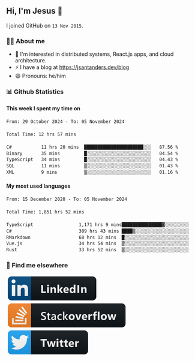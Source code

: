 ## Hi, I'm Jesus 👋

I joined GitHub on `13 Nov 2015`.

<!-- Talking about you -->

### 👨‍💻 About me

- 👦 I'm interested in distributed systems, React.js apps, and cloud architecture.
- ⚡️ I have a blog at <https://jsantanders.dev/blog>
- 😄 Pronouns: he/him

### 📊 Github Statistics

#### This week I spent my time on

<!--START_SECTION:weekly-->

```txt
From: 29 October 2024 - To: 05 November 2024

Total Time: 12 hrs 57 mins

C#           11 hrs 20 mins  ██████████████████████░░░   87.56 %
Binary       35 mins         █░░░░░░░░░░░░░░░░░░░░░░░░   04.54 %
TypeScript   34 mins         █░░░░░░░░░░░░░░░░░░░░░░░░   04.43 %
SQL          11 mins         ▒░░░░░░░░░░░░░░░░░░░░░░░░   01.43 %
XML          9 mins          ▒░░░░░░░░░░░░░░░░░░░░░░░░   01.16 %
```

<!--END_SECTION:weekly-->

#### My most used languages

<!--START_SECTION:alltime-->

```txt
From: 15 December 2020 - To: 05 November 2024

Total Time: 1,851 hrs 52 mins

TypeScript                 1,171 hrs 9 mins███████████████▓░░░░░░░░░   63.24 %
C#                         309 hrs 43 mins ████▒░░░░░░░░░░░░░░░░░░░░   16.73 %
RMarkdown                  68 hrs 12 mins  █░░░░░░░░░░░░░░░░░░░░░░░░   03.68 %
Vue.js                     34 hrs 54 mins  ▒░░░░░░░░░░░░░░░░░░░░░░░░   01.89 %
Rust                       33 hrs 52 mins  ▒░░░░░░░░░░░░░░░░░░░░░░░░   01.83 %
```

<!--END_SECTION:alltime-->

### 📢 Find me elsewhere

<p>
  <a target="_blank" href="https://linkedin.com/in/jsantanders">
    <img src="https://github.com/jsantanders/jsantanders/blob/master/img/linkedin.svg" alt="LinkedIn" style="vertical-align:top; margin:4px">
  </a>
  
  <a target="_blank" href="https://stackoverflow.com/users/7318331/jesus-santander">
    <img src="https://github.com/jsantanders/jsantanders/blob/master/img/stackoverflow.svg" alt="StackOverflow" style="vertical-align:top; margin:4px">
  </a>
  
  <a target="_blank" href="http://twitter.com/jsantanders">
    <img src="https://github.com/jsantanders/jsantanders/blob/master/img/twitter.svg" alt="Twitter" style="vertical-align:top; margin:4px">
  </a>
</p>
